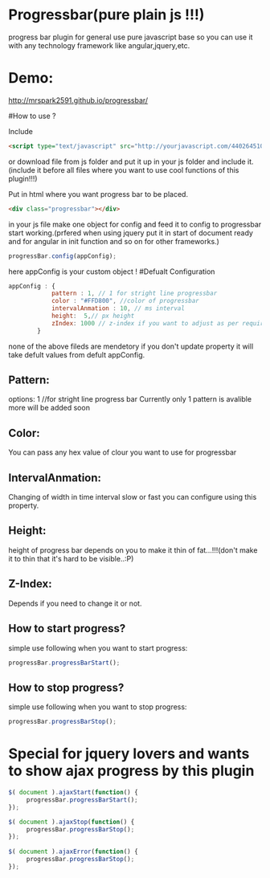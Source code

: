 # Progressbar(pure plain js !!!)
progress bar plugin for general use pure javascript base so you can use it with any technology framework like angular,jquery,etc.

# Demo:
http://mrspark2591.github.io/progressbar/

#How to use ? 

Include 
```html
<script type="text/javascript" src="http://yourjavascript.com/44026451011/progressbar.js"></script>
```
or download file from js folder and put it up in your js folder and include it.(include it before all files where you want to use cool functions of this plugin!!!)

Put in html where you want progress bar to be placed.
```html
<div class="progressbar"></div>
```
in your js file make one object for config and feed it to config to progressbar start working.(prfered when using jquery put it in start of document ready and for angular in init function and so on for other frameworks.)
```javascript
progressBar.config(appConfig);
```
 here appConfig is your custom object !
#Defualt Configuration
```javascript
appConfig : {
            pattern : 1, // 1 for stright line progressbar
            color : "#FFD800", //color of progressbar
            intervalAnmation : 10, // ms interval
            height:  5,// px height
            zIndex: 1000 // z-index if you want to adjust as per requirment  
        }
```
 none of the above fileds are mendetory if you don't update property it will take defult values from defult appConfig.
 
## Pattern:
 options: 1 //for stright line progress bar
 Currently only 1 pattern is avalible more will be added soon

## Color:
You can pass any hex value of clour you want to use for progressbar

## IntervalAnmation:
Changing of width in time interval slow or fast you can configure using this property.

## Height:
height of progress bar depends on you to make it thin of fat...!!!(don't make it to thin that it's hard to be visible..:P)

## Z-Index:
Depends if you need to change it or not.


## How to start progress?
simple use following when you want to start progress:
```javascript
progressBar.progressBarStart(); 
```


## How to stop progress?
simple use following when you want to stop progress:
```javascript
progressBar.progressBarStop(); 
```


# Special for jquery lovers and wants to show ajax progress by this plugin
```javascript
$( document ).ajaxStart(function() {
     progressBar.progressBarStart(); 
});

$( document ).ajaxStop(function() {
     progressBar.progressBarStop(); 
});
		   
$( document ).ajaxError(function() {
     progressBar.progressBarStop(); 
});
```
